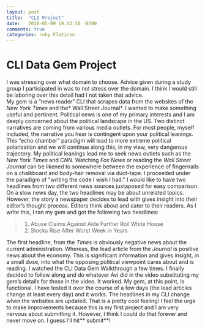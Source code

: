 ```yaml
---
layout: post
title:  "CLI Project"
date:   2018-05-09 19:43:10 -0700
comments: true
categories: ruby Flatiron
---
```

# CLI Data Gem Project

I was stressing over what domain to choose. Advice given during a study group I participated in was to not stress over the domain. I think I would still be laboring over this detail had I not taken that advice.  
My gem is a “news reader” CLI that scrapes data from the websites of the *New York Times* and the* Wall Street Journal*. I wanted to make something useful and pertinent. Political news is one of my primary interests and I am deeply concerned about the political landscape in the US. Two distinct narratives are coming from various media outlets. For most people, myself included, the narrative you hear is contingent upon your political leanings. This “echo chamber” paradigm will lead to more extreme political polarization and we will continue along this, in my view, very dangerous trajectory.
My political leanings lead me to seek news outlets such as the *New York Times* and *CNN*. Watching *Fox News* or reading the *Wall Street Journal* can be likened to somewhere between the experience of fingernails on a chalkboard and body-hair removal via duct-tape.
I proceeded under the paradigm of "writing the code I wish I had." I would like to have two headlines from two different news sources juxtaposed for easy comparison. On a slow news day, the two headlines may be about unrelated topics. However, the story a newspaper decides to lead with gives insight into their editor’s thought process. Editors think about and cater to their readers.  As I write this, I ran my gem and got the following two headlines:

> 1. Abuse Claims Against Aide Further Roil White House
> 2. Stocks Rise After Worst Week in Years

The first headline, from the *Times* is obviously negative news about the current administration.  Whereas, the lead article from the *Journal* is positive news about the economy. This is significant information and gives insight, in a small dose, into what the opposing political viewpoint cares about and is reading.
	I watched the CLI Data Gem Walkthrough a few times. I finally decided to follow along and do whatever Avi did in the video substituting my gem’s details for those in the video. It worked. My gem, at this point, is functional. I have tested it over the course of a few days (the lead articles change at least every day) and it works. The headlines in my CLI change when the websites are updated. That is a pretty cool feeling! I feel the urge to make improvements because this is my first project and I am very nervous about submitting it. However, I think I could do that forever and never move on. I guess I’ll hit** submit**!
